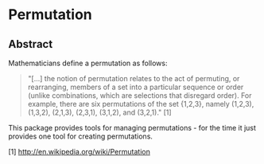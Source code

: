 # Permutation

## Abstract

Mathematicians define a permutation as follows:

> "[...] the notion of permutation relates to the act of permuting, or rearranging, members of a set into a particular sequence or order (unlike combinations, which are selections that disregard order). For example, there are six permutations of the set {1,2,3}, namely (1,2,3), (1,3,2), (2,1,3), (2,3,1), (3,1,2), and (3,2,1)." [1]

This package provides tools for managing permutations - for the time it just provides one tool for creating permutations.


[1] http://en.wikipedia.org/wiki/Permutation
